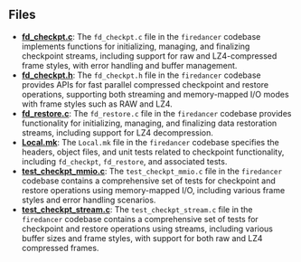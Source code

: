 
## Files
- **[fd_checkpt.c](checkpt/fd_checkpt.c.driver.md)**: The `fd_checkpt.c` file in the `firedancer` codebase implements functions for initializing, managing, and finalizing checkpoint streams, including support for raw and LZ4-compressed frame styles, with error handling and buffer management.
- **[fd_checkpt.h](checkpt/fd_checkpt.h.driver.md)**: The `fd_checkpt.h` file in the `firedancer` codebase provides APIs for fast parallel compressed checkpoint and restore operations, supporting both streaming and memory-mapped I/O modes with frame styles such as RAW and LZ4.
- **[fd_restore.c](checkpt/fd_restore.c.driver.md)**: The `fd_restore.c` file in the `firedancer` codebase provides functionality for initializing, managing, and finalizing data restoration streams, including support for LZ4 decompression.
- **[Local.mk](checkpt/Local.mk.driver.md)**: The `Local.mk` file in the `firedancer` codebase specifies the headers, object files, and unit tests related to checkpoint functionality, including `fd_checkpt`, `fd_restore`, and associated tests.
- **[test_checkpt_mmio.c](checkpt/test_checkpt_mmio.c.driver.md)**: The `test_checkpt_mmio.c` file in the `firedancer` codebase contains a comprehensive set of tests for checkpoint and restore operations using memory-mapped I/O, including various frame styles and error handling scenarios.
- **[test_checkpt_stream.c](checkpt/test_checkpt_stream.c.driver.md)**: The `test_checkpt_stream.c` file in the `firedancer` codebase contains a comprehensive set of tests for checkpoint and restore operations using streams, including various buffer sizes and frame styles, with support for both raw and LZ4 compressed frames.
